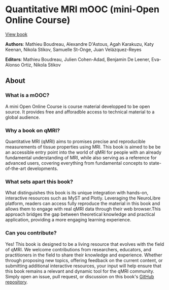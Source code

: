 # Quantitative MRI mOOC (mini-Open Online Course)

[View book](https://www.qmrlab.org/mooc)

[](banner.jpg)

**Authors**: Mathieu Boudreau, Alexandre D'Astous, Agah Karakuzu, Katy Keenan, Nikola Stikov, Samuelle St-Onge, Juan Velázquez-Reyes

**Editors**: Mathieu Boudreau, Julien Cohen-Adad, Benjamin De Leener, Eva-Alonso Ortiz, Nikola Stikov

## About 

### What is a mOOC?

A mini Open Online Course is course material developped to be open source. It provides free and afforadble access to technical material to a global audience.

### Why a book on qMRI?

Quantitative MRI (qMRI) aims to promises precise and reproducible measurements of tissue properties using MRI. This book is aimed to be be an accessible entry point into the world of qMRI for people with an already fundamental understanding of MRI, while also serving as a reference for advanced users, covering everything from fundamental concepts to state-of-the-art developments.

### What sets apart this book?

What distinguishes this book is its unique integration with hands-on, interactive resources such as MyST and Plotly. Leveraging the NeuroLibre platform, readers can access fully reproduce the material in this book and allows them to engage with real qMRI data through their web browser.This approach bridges the gap between theoretical knowledge and practical application, providing a more engaging learning experience. 

### Can you contribute?

Yes! This book is designed to be a living resource that evolves with the field of qMRI. We welcome contributions from researchers, educators, and practitioners in the field to share their knowledge and experience. Whether through proposing new topics, offering feedback on the current content, or submitting additional interactive resources, your input will help ensure that this book remains a relevant and dynamic tool for the qMRI community. Simply open an issue, pull request, or discussion on this book's [GitHub repository](https://www.github.com/qMRLab/mooc).
